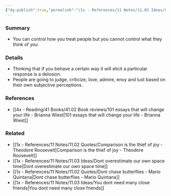 ```yaml
---
{"dg-publish":true,"permalink":"/1x - References/11 Notes/11.03 Ideas/Cannot control what people think of you/","title":"Cannot control what people think of you","created":"2022-11-14T21:33:32.000+03:00","updated":"2024-02-14T20:18:35.074+03:00"}
---
```



### Summary
- You can control how you treat people but you cannot control what they think of you

### Details
- Thinking that if you behave a certain way it will elicit a particular response is a delosion.
- People are going to judge, criticize, love, admire, envy and lust based on their own subjective perceptions.

### References
- [[4x - Reading/41 Books/41.02 Book reviews/101 essays that will change your life - Brianna Wiest\|101 essays that will change your life - Brianna Wiest]]

### Related
- [[1x - References/11 Notes/11.02 Quotes/Comparison is the thief of joy - Theodore Roosevelt\|Comparison is the thief of joy - Theodore Roosevelt]]
- [[1x - References/11 Notes/11.03 Ideas/Dont overestimate our own space time\|Dont overestimate our own space time]]
- [[1x - References/11 Notes/11.02 Quotes/Dont chase butterflies - Mario Quintana\|Dont chase butterflies - Mario Quintana]]
- [[1x - References/11 Notes/11.03 Ideas/You dont need many close friends\|You dont need many close friends]]